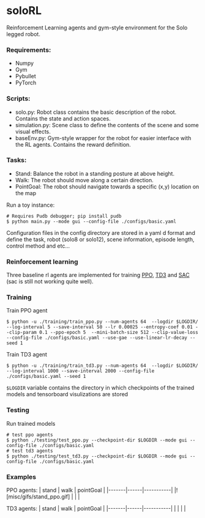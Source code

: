 # soloRL
Reinforcement Learning agents and gym-style environment for the Solo legged robot.

### Requirements:
- Numpy 
- Gym 
- Pybullet
- PyTorch

### Scripts:
- solo.py: Robot class contains the basic description of the robot. Contains the state and action spaces.
- simulation.py: Scene class to define the contents of the scene and some visual effects. 
- baseEnv.py: Gym-style wrapper for the robot for easier interface with the RL agents. Contains the reward definition.

### Tasks:
- Stand: Balance the robot in a standing posture at above height.
- Walk: The robot should move along a certain direction.
- PointGoal: The robot should navigate towards a specific (x,y) location on the map

Run a toy instance:
```
# Requires Pudb debugger; pip install pudb
$ python main.py --mode gui --config-file ./configs/basic.yaml
```

Configuration files in the config directory are stored in a yaml d format and define the task, robot (solo8 or solo12), scene information, episode length, control method and etc... 

### Reinforcement learning

Three baseline rl agents are implemented for training [PPO](https://arxiv.org/abs/1707.06347), [TD3](https://arxiv.org/pdf/1802.09477.pdf) and [SAC](https://arxiv.org/abs/1812.05905) (sac is still not working quite well).
### Training ###
Train PPO agent
```
$ python -u ./training/train_ppo.py --num-agents 64  --logdir $LOGDIR/ --log-interval 5 --save-interval 50 --lr 0.00025 --entropy-coef 0.01 --clip-param 0.1 --ppo-epoch 5  --mini-batch-size 512 --clip-value-loss --config-file ./configs/basic.yaml --use-gae --use-linear-lr-decay --seed 1
```
Train TD3 agent
```
$ python -u ./training/train_td3.py --num-agents 64  --logdir $LOGDIR/ --log-interval 1000 --save-interval 2000 --config-file ./configs/basic.yaml --seed 1
```

`$LOGDIR` variable contains the directory in which checkpoints of the trained models and tensorboard visulizations are stored

### Testing ### 
Run trained models
```
# test ppo agents
$ python ./testing/test_ppo.py --checkpoint-dir $LOGDIR --mode gui --config-file ./configs/basic.yaml
# test td3 agents
$ python ./testing/test_td3.py --checkpoint-dir $LOGDIR --mode gui --config-file ./configs/basic.yaml
```

### Examples
PPO agents:
| stand | walk | pointGoal |
|-------|------|-----------|
|![misc/gifs/stand_ppo.gif] | | |

TD3 agents:
| stand | walk | pointGoal |
|-------|------|-----------|
| | | |

